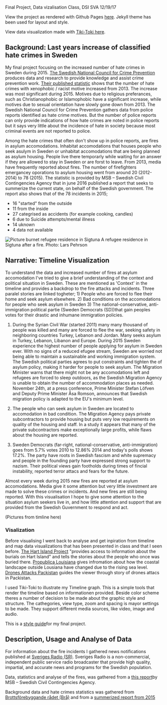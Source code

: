 Final Project,
Data vizalisation Class, DSI SVA
12/19/17

View the project as rendered with Github Pages [here](https://sofialauren.github.io/Final-Project/). Jekyll theme has been used for layout and style.

View data visualization made with [Tiki-Toki here](https://www.tiki-toki.com/timeline/entry/953280/Fires-in-Asylum-housing/).  
## Background: Last years increase of classified hate crimes in Sweden

My final project focusing on the increased number of hate crimes in Sweden during 2015. [The Swedish National Council for Crime Prevention](https://www.bra.se/bra-in-english/home/about-bra.html) produces data and research to provide knowledge and assist crime prevention work. [Their published statistic](https://www.bra.se/bra-in-english/home/crime-and-statistics/hate-crime.html) shows that the number of hate crimes with xenophobic / racist motive increased from 2013. The increase was most significant during 2015. Motives due to religious preferances, such as Christianophobic or Islamophobic have a significant increase, while motives due to sexual orientation have slowly gone down from 2013. The Swedish National Council for Crime Prevention gathers data from police reports identified as hate crime motives. But the number of police reports can only provide indications of how hate crimes are noted in police reports but it says very little about the incidence of hate in society because most criminal events are not reported to police. 

Among the hate crimes that often don't show up in police reports, are fires in asylum accomodations. Inhabitat accomodations that houses people who seek asulym in Sweden or unhabitat accomodations that are being planned as asylum housing. People live there temporarly while waiting for an answer if they are allowed to stay in Sweden or are forst to leave. From 2013, media have frequently reported about fires. The number of firefighters emergancey oporations to asylum housing went from around 20 (2012-2014) to 78 (2015). The statistic is provided by MSB – Swedish Civil Contingencies Agency that in june 2016 published a report that seeks to summerize the current state, on behalf of the Swedish government. The report also shows that of the 78 incidents in 2015;
* 16 "started" from the outside 
* 11 from the inside
* 27 categrised as accidents (for example cooking, candles)
* 6 due to Suicide attempts/mental illness 
* 14 uknown
* 4 data not available

![Picture burnet refugee residence in Sigtuna](https://i.imgur.com/cl1uJVR.jpg) A refugee residence in Sigtuna after a fire. Photo: Lars Pehrson

## Narrative: Timeline Visualization

To understand the data and increased number of fires at asylum accomodation I've tried to give a brief understanding of the context and political situation in Sweden. These are mentioned as 'Context' in the timeline and provides a backdrop to the fire attacks and incidents. Three paralel stories are linked togheter; 1) People who are forced to flee their home and seek asylum elsewhere. 2) Bad conditions on the accomodations for people who seek asylum in Sweden 3) The national-conservative, anti-immigration political partie (Sweden Democrats (SD))that gain peoples votes for their drastic and inhumane immigration policies.   

1) During the Syrian Civil War (started 2011) many many thousand of people was killed and many are forced to flee the war, seeking safety in neighboring countries Turkey, Lebanon and Jordan. Many seeks asylum in Turkey, Lebanon, Libanon and Europe. During 2015 Sweden experience the highest number of people applying for asylum in Sweden ever. With no signs of a reduced efugee stream, Sweden are worried not being able to maintain a sustainable and working immigration system. The Swedish political parties agrees to put constraints and tighten the of asylum policy, making it harder for people to seek asylum. The Migration Minister warns that there might not be any accomodations left and refugees are forced to sleep outdoors, as the Swedish Migration Agency is unable to obtain the number of accommodation places as needed. November 24th, at a press conference, Prime Minister Stefan Löfven and Deputy Prime Minister Åsa Romson, announces that Swedish migration policy is adapted to the EU's minimum level.

2) The people who can seek asylum in Sweden are located to accomodation in bad condition. The Migration Agency pays private subcontractors to provide housing but puts very low requirements on quality of the housing and staff. In a study it appears that many of the private subcontractors make exceptionally large profits, while flaws about the housing are reported.

3) Sweden Democrats (far-right, national-conservative, anti-immigration) goes from 5.7% votes 2010 to 12.86% 2014 and today's polls shows 17.2%. The party have roots in Swedish fascism and white supremacy and people in the founding party have expressed strong support to nazism. Their political views gain footholds during times of fincial instability, reported terror attacs and fears for the future. 

Almost every week during 2015 new fires are reported at asylum accomodations. Media give it some attention but very little investment are made to solve these crimes or incidents. And new fires are still being reported. With this visualisation I hope to give some attention to the situation asylum seekers live in, and how little attention and support that are provided from the Swedish Guvernment to respond and act.  

(Pictures from timline here)

### Visalization
Before visualising I went back to analyse and get inpiration from timeline and map data visualizations that has been presented in class and that I seen before. [The Hart Island Project](https://www.hartisland.net/burial_records/map) "provides access to information about the burials on Hart Island" and tells the stories about the people who once was buried there. [Propublica Louisiana](http://projects.propublica.org/louisiana/) gives infromation about how the coastal landscape outside Lousiana have changed due to the rising sea level. [Drones Attacks Packistan](http://drones.pitchinteractive.com/) guides the viewer through story of drones attacs in Packistan. 

I used Tiki-Toki to illustrate my Timeline graph. This is a simple tools that render the timeline based on informationen provided. Beside color scheme theres a number of decision to be made about the graphic style and structure. The cathegories, view type, zoom and spacing is mayor settings to be made. They support different media sources, like video, image and audio.  

This is a [style guide](https://docs.google.com/presentation/d/1HL4apfugezWc4-l2O0Kdm9mZONv9z3Lseq1X8V0as9M/edit#slide=id.p)for my final project. 

## Description, Usage and Analyse of Data

For information about the fire incidents I gathered news notifications published at [Sveriges Radio (SR)](http://sverigesradio.se/sida/artikel.aspx?programid=2438&artikel=5839007). Sveriges Radio is a non-commercial, independent public service radio broadcaster that provide high quality, impartial, and accurate news and programs for the Swedish population.

Data, statistics and analyse of the fires, was gathered from a [this report](https://www.msb.se/Upload/Kunskapsbank/Olycksundersokningar_ovrigt/Lagesbeskrivning_kring_brander_i_flyktingboenden_2012-2016.pdf)by MSB – Swedish Civil Contingencies Agency.

Background data and hate crimes statistics was gathered from [Brottsförebyggande rådet (Brå)](https://www.bra.se/brott-och-statistik/statistiska-undersokningar/hatbrottsstatistik.html) and from a [summerized report from 2015](https://www.bra.se/download/18.3c6dfe1e15691e1603eb65e3/1474958157817/2016_15_Hatbrott_2015.pdf)

